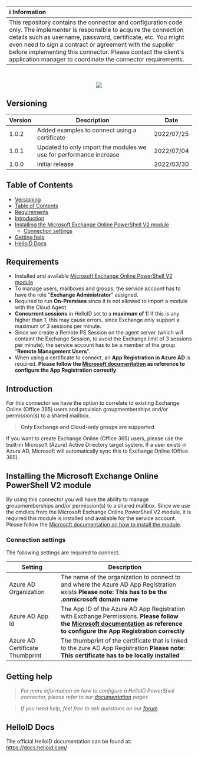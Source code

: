 | :information_source: Information |
|:---------------------------|
| This repository contains the connector and configuration code only. The implementer is responsible to acquire the connection details such as username, password, certificate, etc. You might even need to sign a contract or agreement with the supplier before implementing this connector. Please contact the client's application manager to coordinate the connector requirements.       |
<br />

<p align="center">
  <img src="https://user-images.githubusercontent.com/69046642/160915847-b8a72368-931c-45d1-8f93-9cc7bb974ca8.png">
</p>

## Versioning
| Version | Description | Date |
| - | - | - |
| 1.0.2   | Added examples to connect using a certificate | 2022/07/25  |
| 1.0.1   | Updated to only import the modules we use for performance increase | 2022/07/04  |
| 1.0.0   | Initial release | 2022/03/30  |

<!-- TABLE OF CONTENTS -->
## Table of Contents
- [Versioning](#versioning)
- [Table of Contents](#table-of-contents)
- [Requirements](#requirements)
- [Introduction](#introduction)
- [Installing the Microsoft Exchange Online PowerShell V2 module](#installing-the-microsoft-exchange-online-powershell-v2-module)
  - [Connection settings](#connection-settings)
- [Getting help](#getting-help)
- [HelloID Docs](#helloid-docs)

## Requirements
- Installed and available [Microsoft Exchange Online PowerShell V2 module](https://docs.microsoft.com/en-us/powershell/exchange/exchange-online-powershell-v2?view=exchange-ps)
- To manage users, mailboxes and groups, the service account has to have the role "**Exchange Administrator**" assigned.
- Required to run **On-Premises** since it is not allowed to import a module with the Cloud Agent.
- **Concurrent sessions** in HelloID set to a **maximum of 1**! If this is any higher than 1, this may cause errors, since Exchange only support a maximum of 3 sessions per minute.
- Since we create a Remote PS Session on the agent server (which will containt the Exchange Session, to avoid the Exchange limit of 3 sessions per minute), the service account has to be a member of the group “**Remote Management Users**”.
- When using a certificate to connect, an __App Registration in Azure AD__ is required. __Please follow the [Microsoft documentation](https://docs.microsoft.com/en-us/powershell/exchange/app-only-auth-powershell-v2?view=exchange-ps) as reference to configure the App Registration correctly__

## Introduction
For this connector we have the option to correlate to existing Exchange Online (Office 365) users and provision groupmemberships and/or permission(s) to a shared mailbox.
  >__Only Exchange and Cloud-only groups are supported__

If you want to create Exchange Online (Office 365) users, please use the built-in Microsoft (Azure) Active Directory target system. If a user exists in Azure AD, Microsoft will automatically sync this to Exchange Online (Office 365).

<!-- GETTING STARTED -->
## Installing the Microsoft Exchange Online PowerShell V2 module
By using this connector you will have the ability to manage groupmemberships and/or permission(s) to a shared mailbox.
Since we use the cmdlets from the Microsoft Exchange Online PowerShell V2 module, it is required this module is installed and available for the service account.
Please follow the [Microsoft documentation on how to install the module](https://docs.microsoft.com/en-us/powershell/exchange/exchange-online-powershell-v2?view=exchange-ps#install-the-exo-v2-module). 


### Connection settings
The following settings are required to connect.

| Setting     | Description |
| ------------ | ----------- |
| Azure AD Organization | The name of the organization to connect to and where the Azure AD App Registration exists __Please note: This has to be the .onmicrosoft domain name__ |
| Azure AD App Id | The App ID of the Azure AD App Registration with Exchange Permissions. __Please follow the [Microsoft documentation](https://docs.microsoft.com/en-us/powershell/exchange/app-only-auth-powershell-v2?view=exchange-ps#:~:text=in%20the%20token.-,Set%20up%20app%2Donly%20authentication,-An%20initial%20onboarding) as reference to configure the App Registration correctly__  |
| Azure AD Certificate Thumbprint | The thumbprint of the certificate that is linked to the zure AD App Registration __Please note: This certificate has to be locally installed__|

## Getting help
> _For more information on how to configure a HelloID PowerShell connector, please refer to our [documentation](https://docs.helloid.com/hc/en-us/articles/360012518799-How-to-add-a-target-system) pages_

> _If you need help, feel free to ask questions on our [forum](https://forum.helloid.com/forum/helloid-connectors/provisioning/806-helloid-provisioning-helloid-conn-prov-target-exchangeonline)_

## HelloID Docs
The official HelloID documentation can be found at: https://docs.helloid.com/
